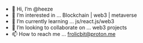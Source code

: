 - 👋 Hi, I’m @heeze
- 👀 I’m interested in ... Blockchain | web3 | metaverse
- 🌱 I’m currently learning ... js/react.js/web3
- 💞️ I’m looking to collaborate on ... web3 projects 
- 📫 How to reach me ... frolicbit@proton.me

<!---
heeze is a ✨ special ✨ repository because its `README.md` (this file) appears on your GitHub profile.
You can click the Preview link to take a look at your changes.
--->
